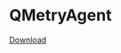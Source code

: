 # QMetryAgent

[Download](https://github.com/vinitshah45/QMetryAgent/blob/gh-pages/QmetryAutomationAgent.jar)
